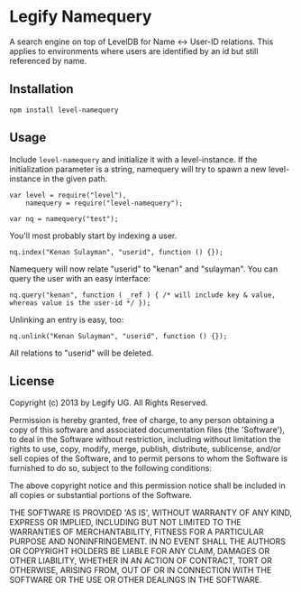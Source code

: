 Legify Namequery
=============

A search engine on top of LevelDB for Name <-> User-ID relations. This applies to environments where users are identified by an id but still referenced by name.

Installation
------------

  `npm install level-namequery`

Usage
------------

Include `level-namequery` and initialize it with a level-instance. If the initialization parameter is a string, namequery will try to spawn a new level-instance in the given path.

	var level = require("level"),
		namequery = require("level-namequery");

	var nq = namequery("test");

You'll most probably start by indexing a user.

	nq.index("Kenan Sulayman", "userid", function () {});

Namequery will now relate "userid" to "kenan" and "sulayman". You can query the user with an easy interface:

	nq.query("kenan", function ( _ref ) { /* will include key & value, whereas value is the user-id */ });

Unlinking an entry is easy, too:

	nq.unlink("Kenan Sulayman", "userid", function () {});

All relations to "userid" will be deleted.

License
------------

Copyright (c) 2013 by Legify UG. All Rights Reserved.

Permission is hereby granted, free of charge, to any person obtaining a copy of
this software and associated documentation files (the 'Software'), to deal in
the Software without restriction, including without limitation the rights to use,
copy, modify, merge, publish, distribute, sublicense, and/or sell copies of the
Software, and to permit persons to whom the Software is furnished to do so,
subject to the following conditions:

The above copyright notice and this permission notice shall be included in all
copies or substantial portions of the Software.

THE SOFTWARE IS PROVIDED 'AS IS', WITHOUT WARRANTY OF ANY KIND, EXPRESS OR
IMPLIED, INCLUDING BUT NOT LIMITED TO THE WARRANTIES OF MERCHANTABILITY, FITNESS
FOR A PARTICULAR PURPOSE AND NONINFRINGEMENT. IN NO EVENT SHALL THE AUTHORS OR
COPYRIGHT HOLDERS BE LIABLE FOR ANY CLAIM, DAMAGES OR OTHER LIABILITY, WHETHER
IN AN ACTION OF CONTRACT, TORT OR OTHERWISE, ARISING FROM, OUT OF OR IN
CONNECTION WITH THE SOFTWARE OR THE USE OR OTHER DEALINGS IN THE SOFTWARE.
